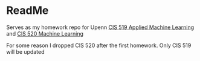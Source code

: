 # ReadMe

Serves as my homework repo for Upenn [CIS 519 Applied Machine Learning](https://www.seas.upenn.edu/~cis5190/spring2023/schedule.html) and [CIS 520 Machine Learning](https://machine-learning-upenn.github.io/calendar)

For some reason I dropped CIS 520 after the first homework. Only CIS 519 will be updated
